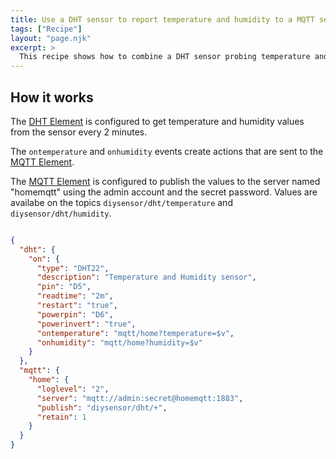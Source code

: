 ```yaml
---
title: Use a DHT sensor to report temperature and humidity to a MQTT server.
tags: ["Recipe"]
layout: "page.njk"
excerpt: >
  This recipe shows how to combine a DHT sensor probing temperature and humidity and publish both values to a mqtt server.
---
```


## How it works

The [DHT Element] is configured to get temperature and humidity values from the sensor every 2 minutes.

The `ontemperature` and `onhumidity` events create actions that are sent to the [MQTT Element].

The [MQTT Element] is configured to publish the values to the server named "homemqtt" using the admin account and the secret password.
Values are availabe on the topics `diysensor/dht/temperature` and `diysensor/dht/humidity`.

``` json

{
  "dht": {
    "on": {
      "type": "DHT22",
      "description": "Temperature and Humidity sensor",
      "pin": "D5",
      "readtime": "2m",
      "restart": "true",
      "powerpin": "D6",
      "powerinvert": "true",
      "ontemperature": "mqtt/home?temperature=$v",
      "onhumidity": "mqtt/home?humidity=$v"
    }
  },
  "mqtt": {
    "home": {
      "loglevel": "2",
      "server": "mqtt://admin:secret@homemqtt:1883",
      "publish": "diysensor/dht/+",
      "retain": 1
    }
  }
}
```

[DHT Element]: /elements/dht.md
[MQTT Element]: /elements/mqtt.md
